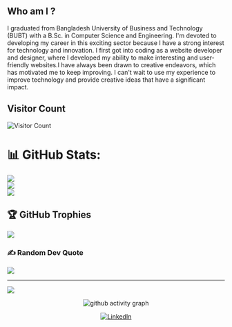 ## Who am I ?
I graduated from Bangladesh University of Business and Technology (BUBT) with a B.Sc. in Computer 
Science and Engineering. I'm devoted to developing my career in this exciting sector because I have a 
strong interest for technology and innovation. I first got into coding as a website developer and 
designer, where I developed my ability to make interesting and user-friendly websites.I have always 
been drawn to creative endeavors, which has motivated me to keep improving. I can't wait to use my 
experience to improve technology and provide creative ideas that have a significant impact.
<!--
**pushon21/pushon21** is a ✨ _special_ ✨ repository because its `README.md` (this file) appears on your GitHub profile.

Here are some ideas to get you started:

- 🔭 I’m currently working on ...
- 🌱 I’m currently learning ...
- 👯 I’m looking to collaborate on ...
- 🤔 I’m looking for help with ...
- 💬 Ask me about ...
- 📫 How to reach me: ...
- 😄 Pronouns: ...
- ⚡ Fun fact: ...
-->
## Visitor Count
![Visitor Count](https://profile-counter.glitch.me/pushon21/count.svg)

# 📊 GitHub Stats:
![](https://github-readme-stats.vercel.app/api?username=pushon21&theme=gotham&hide_border=false&include_all_commits=false&count_private=false)<br/>
![](https://github-readme-streak-stats.herokuapp.com/?user=pushon21&theme=gotham&hide_border=false)<br/>
![](https://github-readme-stats.vercel.app/api/top-langs/?username=pushon21&theme=gotham&hide_border=false&include_all_commits=false&count_private=false&layout=compact)

## 🏆 GitHub Trophies
![](https://github-profile-trophy.vercel.app/?username=pushon21&theme=dracula&no-frame=true&no-bg=false&margin-w=4)

### ✍️ Random Dev Quote
![](https://quotes-github-readme.vercel.app/api?type=horizontal&theme=radical)

---
[![](https://visitcount.itsvg.in/api?id=v&icon=0&color=0)](https://visitcount.itsvg.in)

<!-- Proudly created with GPRM ( https://gprm.itsvg.in ) -->
 
 <div align="center">
     
     
![github activity graph](https://activity-graph.herokuapp.com/graph?username=pushon21&theme=dracula&layout=compact&title_color=FF69B4&hide_border=true&area=true)
</div>
 
<div align="center">

[![LinkedIn](https://img.shields.io/badge/LinkedIn-%230077B5.svg?logo=linkedin&logoColor=white)](https://www.linkedin.com/in/sm-pushon)
